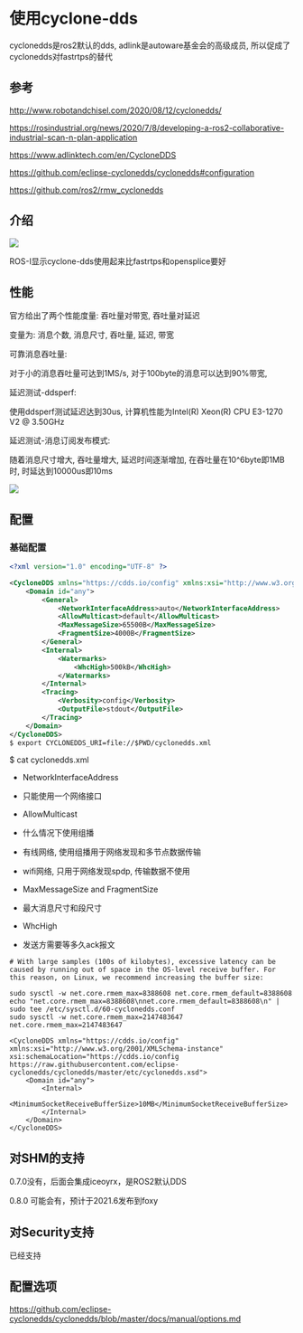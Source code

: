 # 使用cyclone-dds

cyclonedds是ros2默认的dds, adlink是autoware基金会的高级成员, 所以促成了cyclonedds对fastrtps的替代

## 参考

<http://www.robotandchisel.com/2020/08/12/cyclonedds/>

<https://rosindustrial.org/news/2020/7/8/developing-a-ros2-collaborative-industrial-scan-n-plan-application>

<https://www.adlinktech.com/en/CycloneDDS>

<https://github.com/eclipse-cyclonedds/cyclonedds#configuration>

<https://github.com/ros2/rmw_cyclonedds>

## 介绍

![](https://tcs.teambition.net/storage/3126b439a9f01bc66eb9bf4d46aabaa5e5fc?Signature=eyJhbGciOiJIUzI1NiIsInR5cCI6IkpXVCJ9.eyJBcHBJRCI6IjU5Mzc3MGZmODM5NjMyMDAyZTAzNThmMSIsIl9hcHBJZCI6IjU5Mzc3MGZmODM5NjMyMDAyZTAzNThmMSIsIl9vcmdhbml6YXRpb25JZCI6IiIsImV4cCI6MTY3MTc5NDc2OCwiaWF0IjoxNjcxMTg5OTY4LCJyZXNvdXJjZSI6Ii9zdG9yYWdlLzMxMjZiNDM5YTlmMDFiYzY2ZWI5YmY0ZDQ2YWFiYWE1ZTVmYyJ9.sSVDi3W-25_FzDpWspKtNr59ijCw14Y6R0AiUAUwwbU&download=image.png "")

ROS-I显示cyclone-dds使用起来比fastrtps和opensplice要好

## 性能

官方给出了两个性能度量: 吞吐量对带宽, 吞吐量对延迟

变量为: 消息个数, 消息尺寸, 吞吐量, 延迟, 带宽

可靠消息吞吐量:

对于小的消息吞吐量可达到1MS/s, 对于100byte的消息可以达到90%带宽,

延迟测试-ddsperf:

使用ddsperf测试延迟达到30us, 计算机性能为Intel(R) Xeon(R) CPU E3-1270 V2 @ 3.50GHz

延迟测试-消息订阅发布模式:

随着消息尺寸增大, 吞吐量增大, 延迟时间逐渐增加, 在吞吐量在10^6byte即1MB时, 时延达到10000us即10ms

![](https://tcs.teambition.net/storage/312681bd71c43df89f71eadb5d5fd6593384?Signature=eyJhbGciOiJIUzI1NiIsInR5cCI6IkpXVCJ9.eyJBcHBJRCI6IjU5Mzc3MGZmODM5NjMyMDAyZTAzNThmMSIsIl9hcHBJZCI6IjU5Mzc3MGZmODM5NjMyMDAyZTAzNThmMSIsIl9vcmdhbml6YXRpb25JZCI6IiIsImV4cCI6MTY3MTc5NDc2OCwiaWF0IjoxNjcxMTg5OTY4LCJyZXNvdXJjZSI6Ii9zdG9yYWdlLzMxMjY4MWJkNzFjNDNkZjg5ZjcxZWFkYjVkNWZkNjU5MzM4NCJ9.gRLndDMY4Fda_Xy0iro3oMl2M54PefA5cRqY-RcH34s&download=image.png "")

## 配置

### 基础配置

```xml
<?xml version="1.0" encoding="UTF-8" ?>

<CycloneDDS xmlns="https://cdds.io/config" xmlns:xsi="http://www.w3.org/2001/XMLSchema-instance" xsi:schemaLocation="https://cdds.io/config https://raw.githubusercontent.com/eclipse-cyclonedds/cyclonedds/master/etc/cyclonedds.xsd">
    <Domain id="any">
        <General>
            <NetworkInterfaceAddress>auto</NetworkInterfaceAddress>
            <AllowMulticast>default</AllowMulticast>
            <MaxMessageSize>65500B</MaxMessageSize>
            <FragmentSize>4000B</FragmentSize>
        </General>
        <Internal>
            <Watermarks>
                <WhcHigh>500kB</WhcHigh>
            </Watermarks>
        </Internal>
        <Tracing>
            <Verbosity>config</Verbosity>
            <OutputFile>stdout</OutputFile>
        </Tracing>
    </Domain>
</CycloneDDS>
$ export CYCLONEDDS_URI=file://$PWD/cyclonedds.xml

```

$ cat cyclonedds.xml

- NetworkInterfaceAddress

- 只能使用一个网络接口

- AllowMulticast

- 什么情况下使用组播

- 有线网络, 使用组播用于网络发现和多节点数据传输

- wifi网络, 只用于网络发现spdp, 传输数据不使用

- MaxMessageSize and FragmentSize

- 最大消息尺寸和段尺寸

- WhcHigh

- 发送方需要等多久ack报文

```text
# With large samples (100s of kilobytes), excessive latency can be caused by running out of space in the OS-level receive buffer. For this reason, on Linux, we recommend increasing the buffer size:

sudo sysctl -w net.core.rmem_max=8388608 net.core.rmem_default=8388608
echo "net.core.rmem_max=8388608\nnet.core.rmem_default=8388608\n" | sudo tee /etc/sysctl.d/60-cyclonedds.conf
sudo sysctl -w net.core.rmem_max=2147483647
net.core.rmem_max=2147483647

```

```text
<CycloneDDS xmlns="https://cdds.io/config" xmlns:xsi="http://www.w3.org/2001/XMLSchema-instance" xsi:schemaLocation="https://cdds.io/config
https://raw.githubusercontent.com/eclipse-cyclonedds/cyclonedds/master/etc/cyclonedds.xsd">
    <Domain id="any">
        <Internal>
            <MinimumSocketReceiveBufferSize>10MB</MinimumSocketReceiveBufferSize>
        </Internal>
    </Domain>
</CycloneDDS>

```

## 对SHM的支持

0.7.0没有，后面会集成iceoyrx，是ROS2默认DDS

0.8.0 可能会有，预计于2021.6发布到foxy

## 对Security支持

已经支持

## 配置选项

<https://github.com/eclipse-cyclonedds/cyclonedds/blob/master/docs/manual/options.md>
